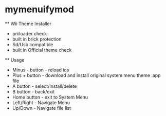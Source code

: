 # mymenuifymod
** Wii Theme Installer

- priiloader check
- built in brick protection
- Sd/Usb compatible
- built in Official theme check

** Usage 

- Minus - button  - reload ios
- Plus + button - download and install original system menu theme .app file
- A button - select/Install/delete
- B button - back/exit
- Home button - exit to System Menu
- Left/Right - Navigate Menu
- Up/Down - Navigate file list

